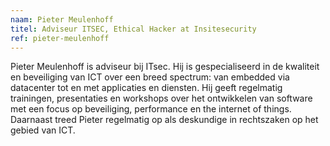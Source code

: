 ```yaml
---
naam: Pieter Meulenhoff
titel: Adviseur ITSEC, Ethical Hacker at Insitesecurity
ref: pieter-meulenhoff
---
```

Pieter Meulenhoff is adviseur bij ITsec. Hij is
gespecialiseerd in de kwaliteit en beveiliging van ICT over een breed spectrum:
van embedded via datacenter tot en met applicaties en diensten. Hij geeft
regelmatig trainingen, presentaties en workshops over het ontwikkelen van software
met een focus op beveiliging, performance en the internet of things. Daarnaast
treed Pieter regelmatig op als deskundige in rechtszaken op het gebied van
ICT.   
